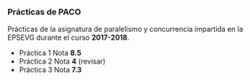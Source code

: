 ### Prácticas de PACO ###

Prácticas de la asignatura de paralelismo y concurrencia impartida en la EPSEVG durante el curso __2017-2018__.

- Práctica 1 Nota __8.5__
- Práctica 2 Nota __4__ (revisar)
- Práctica 3 Nota __7.3__

